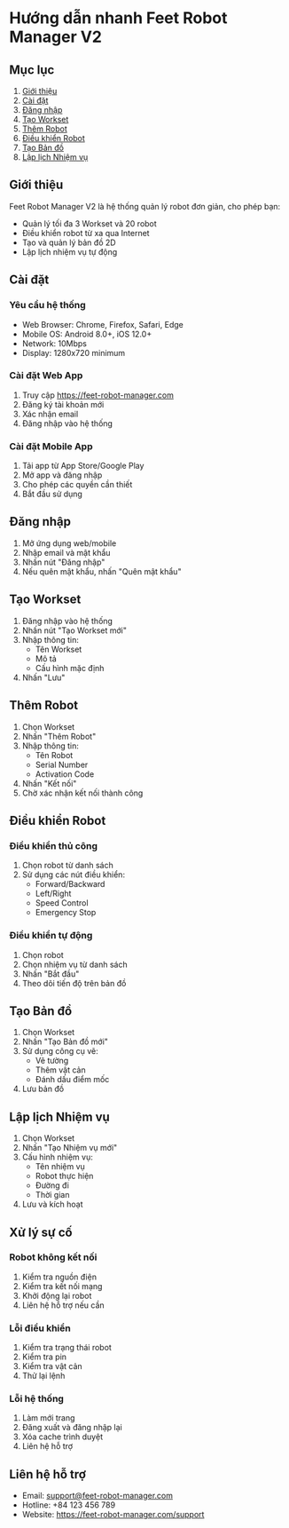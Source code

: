 # Hướng dẫn nhanh Feet Robot Manager V2

## Mục lục
1. [Giới thiệu](#giới-thiệu)
2. [Cài đặt](#cài-đặt)
3. [Đăng nhập](#đăng-nhập)
4. [Tạo Workset](#tạo-workset)
5. [Thêm Robot](#thêm-robot)
6. [Điều khiển Robot](#điều-khiển-robot)
7. [Tạo Bản đồ](#tạo-bản-đồ)
8. [Lập lịch Nhiệm vụ](#lập-lịch-nhiệm-vụ)

## Giới thiệu

Feet Robot Manager V2 là hệ thống quản lý robot đơn giản, cho phép bạn:
- Quản lý tối đa 3 Workset và 20 robot
- Điều khiển robot từ xa qua Internet
- Tạo và quản lý bản đồ 2D
- Lập lịch nhiệm vụ tự động

## Cài đặt

### Yêu cầu hệ thống
- Web Browser: Chrome, Firefox, Safari, Edge
- Mobile OS: Android 8.0+, iOS 12.0+
- Network: 10Mbps
- Display: 1280x720 minimum

### Cài đặt Web App
1. Truy cập https://feet-robot-manager.com
2. Đăng ký tài khoản mới
3. Xác nhận email
4. Đăng nhập vào hệ thống

### Cài đặt Mobile App
1. Tải app từ App Store/Google Play
2. Mở app và đăng nhập
3. Cho phép các quyền cần thiết
4. Bắt đầu sử dụng

## Đăng nhập

1. Mở ứng dụng web/mobile
2. Nhập email và mật khẩu
3. Nhấn nút "Đăng nhập"
4. Nếu quên mật khẩu, nhấn "Quên mật khẩu"

## Tạo Workset

1. Đăng nhập vào hệ thống
2. Nhấn nút "Tạo Workset mới"
3. Nhập thông tin:
   - Tên Workset
   - Mô tả
   - Cấu hình mặc định
4. Nhấn "Lưu"

## Thêm Robot

1. Chọn Workset
2. Nhấn "Thêm Robot"
3. Nhập thông tin:
   - Tên Robot
   - Serial Number
   - Activation Code
4. Nhấn "Kết nối"
5. Chờ xác nhận kết nối thành công

## Điều khiển Robot

### Điều khiển thủ công
1. Chọn robot từ danh sách
2. Sử dụng các nút điều khiển:
   - Forward/Backward
   - Left/Right
   - Speed Control
   - Emergency Stop

### Điều khiển tự động
1. Chọn robot
2. Chọn nhiệm vụ từ danh sách
3. Nhấn "Bắt đầu"
4. Theo dõi tiến độ trên bản đồ

## Tạo Bản đồ

1. Chọn Workset
2. Nhấn "Tạo Bản đồ mới"
3. Sử dụng công cụ vẽ:
   - Vẽ tường
   - Thêm vật cản
   - Đánh dấu điểm mốc
4. Lưu bản đồ

## Lập lịch Nhiệm vụ

1. Chọn Workset
2. Nhấn "Tạo Nhiệm vụ mới"
3. Cấu hình nhiệm vụ:
   - Tên nhiệm vụ
   - Robot thực hiện
   - Đường đi
   - Thời gian
4. Lưu và kích hoạt

## Xử lý sự cố

### Robot không kết nối
1. Kiểm tra nguồn điện
2. Kiểm tra kết nối mạng
3. Khởi động lại robot
4. Liên hệ hỗ trợ nếu cần

### Lỗi điều khiển
1. Kiểm tra trạng thái robot
2. Kiểm tra pin
3. Kiểm tra vật cản
4. Thử lại lệnh

### Lỗi hệ thống
1. Làm mới trang
2. Đăng xuất và đăng nhập lại
3. Xóa cache trình duyệt
4. Liên hệ hỗ trợ

## Liên hệ hỗ trợ

- Email: support@feet-robot-manager.com
- Hotline: +84 123 456 789
- Website: https://feet-robot-manager.com/support 